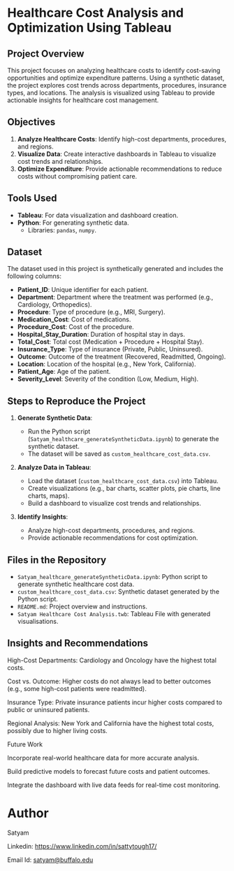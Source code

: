 # Healthcare Cost Analysis and Optimization Using Tableau

## Project Overview
This project focuses on analyzing healthcare costs to identify cost-saving opportunities and optimize expenditure patterns. Using a synthetic dataset, the project explores cost trends across departments, procedures, insurance types, and locations. The analysis is visualized using Tableau to provide actionable insights for healthcare cost management.

## Objectives
1. **Analyze Healthcare Costs**: Identify high-cost departments, procedures, and regions.
2. **Visualize Data**: Create interactive dashboards in Tableau to visualize cost trends and relationships.
3. **Optimize Expenditure**: Provide actionable recommendations to reduce costs without compromising patient care.

## Tools Used
- **Tableau**: For data visualization and dashboard creation.
- **Python**: For generating synthetic data.
  - Libraries: `pandas`, `numpy`.

## Dataset
The dataset used in this project is synthetically generated and includes the following columns:
- **Patient_ID**: Unique identifier for each patient.
- **Department**: Department where the treatment was performed (e.g., Cardiology, Orthopedics).
- **Procedure**: Type of procedure (e.g., MRI, Surgery).
- **Medication_Cost**: Cost of medications.
- **Procedure_Cost**: Cost of the procedure.
- **Hospital_Stay_Duration**: Duration of hospital stay in days.
- **Total_Cost**: Total cost (Medication + Procedure + Hospital Stay).
- **Insurance_Type**: Type of insurance (Private, Public, Uninsured).
- **Outcome**: Outcome of the treatment (Recovered, Readmitted, Ongoing).
- **Location**: Location of the hospital (e.g., New York, California).
- **Patient_Age**: Age of the patient.
- **Severity_Level**: Severity of the condition (Low, Medium, High).

## Steps to Reproduce the Project
1. **Generate Synthetic Data**:
   - Run the Python script (`Satyam_healthcare_generateSyntheticData.ipynb`) to generate the synthetic dataset.
   - The dataset will be saved as `custom_healthcare_cost_data.csv`.

2. **Analyze Data in Tableau**:
   - Load the dataset (`custom_healthcare_cost_data.csv`) into Tableau.
   - Create visualizations (e.g., bar charts, scatter plots, pie charts, line charts, maps).
   - Build a dashboard to visualize cost trends and relationships.

3. **Identify Insights**:
   - Analyze high-cost departments, procedures, and regions.
   - Provide actionable recommendations for cost optimization.

## Files in the Repository
- `Satyam_healthcare_generateSyntheticData.ipynb`: Python script to generate synthetic healthcare cost data.
- `custom_healthcare_cost_data.csv`: Synthetic dataset generated by the Python script.
- `README.md`: Project overview and instructions.
- `Satyam Healthcare Cost Analysis.twb`: Tableau File with generated visualisations.
  
## Insights and Recommendations
High-Cost Departments: Cardiology and Oncology have the highest total costs.

Cost vs. Outcome: Higher costs do not always lead to better outcomes (e.g., some high-cost patients were readmitted).

Insurance Type: Private insurance patients incur higher costs compared to public or uninsured patients.

Regional Analysis: New York and California have the highest total costs, possibly due to higher living costs.


Future Work

Incorporate real-world healthcare data for more accurate analysis.

Build predictive models to forecast future costs and patient outcomes.

Integrate the dashboard with live data feeds for real-time cost monitoring.

# Author
Satyam

Linkedin: https://www.linkedin.com/in/sattytough17/

Email Id: satyam@buffalo.edu



